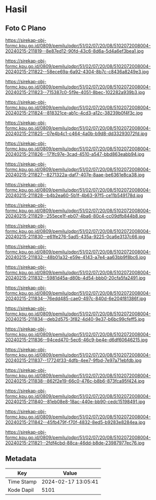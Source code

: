 # Hasil

## Foto C Plano

https://sirekap-obj-formc.kpu.go.id/0809/pemilu/pdpr/51/02/07/20/08/5102072008004-20240215-211819--8e87ed12-90fd-43c6-8d6a-5d4a6ef3bea1.jpg

https://sirekap-obj-formc.kpu.go.id/0809/pemilu/pdpr/51/02/07/20/08/5102072008004-20240215-211822--58ece69a-6a92-4304-8b7c-c8436a8249e3.jpg

https://sirekap-obj-formc.kpu.go.id/0809/pemilu/pdpr/51/02/07/20/08/5102072008004-20240215-211823--715387c0-5f9e-4051-8bec-102282a939b3.jpg

https://sirekap-obj-formc.kpu.go.id/0809/pemilu/pdpr/51/02/07/20/08/5102072008004-20240215-211824--818321ce-ab1c-4cd3-a12c-38239b0f4f3c.jpg

https://sirekap-obj-formc.kpu.go.id/0809/pemilu/pdpr/51/02/07/20/08/5102072008004-20240215-211825--07e4b4c1-c464-4a0b-b9d8-dd33293072fd.jpg

https://sirekap-obj-formc.kpu.go.id/0809/pemilu/pdpr/51/02/07/20/08/5102072008004-20240215-211826--171fc97e-3cad-4510-a547-bbd863eabb94.jpg

https://sirekap-obj-formc.kpu.go.id/0809/pemilu/pdpr/51/02/07/20/08/5102072008004-20240215-211827--8271322a-daf7-407e-8aae-be6361e8ca38.jpg

https://sirekap-obj-formc.kpu.go.id/0809/pemilu/pdpr/51/02/07/20/08/5102072008004-20240215-211828--b4b2ea60-5b1f-4b63-97f5-ce11b549178d.jpg

https://sirekap-obj-formc.kpu.go.id/0809/pemilu/pdpr/51/02/07/20/08/5102072008004-20240215-211829--255ece1f-eb07-4ba6-80c4-cc09dfb844b8.jpg

https://sirekap-obj-formc.kpu.go.id/0809/pemilu/pdpr/51/02/07/20/08/5102072008004-20240215-211830--e61fe276-5ad5-435a-9225-0ca6e3137c66.jpg

https://sirekap-obj-formc.kpu.go.id/0809/pemilu/pdpr/51/02/07/20/08/5102072008004-20240215-211832--48b01a32-e59e-4143-a7e4-aa63bb9f8bc6.jpg

https://sirekap-obj-formc.kpu.go.id/0809/pemilu/pdpr/51/02/07/20/08/5102072008004-20240215-211832--5981d45a-d80b-4d54-bbb0-20cfa5fa2491.jpg

https://sirekap-obj-formc.kpu.go.id/0809/pemilu/pdpr/51/02/07/20/08/5102072008004-20240215-211834--76edd485-cae0-497c-840d-6e204f81386f.jpg

https://sirekap-obj-formc.kpu.go.id/0809/pemilu/pdpr/51/02/07/20/08/5102072008004-20240215-211834--deb2d575-3f82-4d40-9e37-b6bc99cfeff5.jpg

https://sirekap-obj-formc.kpu.go.id/0809/pemilu/pdpr/51/02/07/20/08/5102072008004-20240215-211836--94ced470-5ec6-46c9-be4e-d6df60646215.jpg

https://sirekap-obj-formc.kpu.go.id/0809/pemilu/pdpr/51/02/07/20/08/5102072008004-20240215-211837--17724f33-4dfb-4ee7-9fbd-7e97a71ebfdb.jpg

https://sirekap-obj-formc.kpu.go.id/0809/pemilu/pdpr/51/02/07/20/08/5102072008004-20240215-211838--862f2e19-66c0-476c-b8b6-873fca95f424.jpg

https://sirekap-obj-formc.kpu.go.id/0809/pemilu/pdpr/51/02/07/20/08/5102072008004-20240215-211840--81eb08e8-18ac-440e-bb90-cedc15198491.jpg

https://sirekap-obj-formc.kpu.go.id/0809/pemilu/pdpr/51/02/07/20/08/5102072008004-20240215-211842--45fb479f-f70f-4832-8ed5-b9283e8284ea.jpg

https://sirekap-obj-formc.kpu.go.id/0809/pemilu/pdpr/51/02/07/20/08/5102072008004-20240215-211821--2fdf4cbd-88ca-46dd-b8de-23987977ec76.jpg


## Metadata

| Key        | Value               |
| ---------- | ------------------- |
| Time Stamp | 2024-02-17 13:05:41 |
| Kode Dapil | 5101                |



